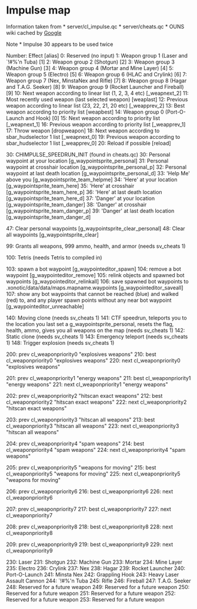 Impulse map
===========

Information taken from
\* server/cl\_impulse.qc
\* server/cheats.qc
\* OUNS wiki cached by [Google](http://webcache.googleusercontent.com/search?q=cache:V24C1sh8RQMJ:ouns.nexuizninjaz.com/tech:impulse+nexuiz+impulse+list&cd=1&hl=en&ct=clnk&gl=uk&client=opera&source=www.google.co.uk)

Note
\* Impulse 30 appears to be used twice

Number: Effect [alias]
0: Reserved (no input)
1: Weapon group 1 (Laser and `!#%'n Tuba) [1]
2: Weapon group 2 (Shotgun) [2]
3: Weapon group 3 (Machine Gun) [3]
4: Weapon group 4 (Mortar and Mine Layer) [4]
5: Weapon group 5 (Electro) [5]
6: Weapon group 6 (HLAC and Crylink) [6]
7: Weapon group 7 (Nex, MinstaNex and Rifle) [7]
8: Weapon group 8 (Hagar and T.A.G. Seeker) [8]
9: Weapon group 9 (Rocket Launcher and Fireball) [9]
10: Next weapon according to linear list (1, 2, 3, 4 etc) [_weapnext_2]
11: Most recently used weapon (last selected weapon) [weaplast]
12: Previous weapon according to linear list (23, 22, 21, 20 etc) [_weapprev_2]
13: Best weapon according to priority list [weapbest]
14: Weapon group 0 (Port-O-Launch and Hook) [0]
15: Next weapon according to priority list [_weapnext_1]
16: Previous weapon according to priority list [_weapprev_1]
17: Throw weapon [dropweapon]
18: Next weapon according to sbar_hudselector 1 list [_weapnext_0]
19: Previous weapon according to sbar_hudselector 1 list [_weapprev_0]
20: Reload if possible [reload]

30: CHIMPULSE_SPEEDRUN_INIT (found in cheats.qc)
30: Personal waypoint at your location [g_waypointsprite_personal]
31: Personal waypoint at crosshair location [g_waypointsprite_personal_p]
32: Personal waypoint at last death location [g_waypointsprite_personal_d]
33: 'Help Me' above you [g_waypointsprite_team_helpme]
34: 'Here' at your location [g_waypointsprite_team_here]
35: 'Here' at crosshair [g_waypointsprite_team_here_p]
36: 'Here' at last death location [g_waypointsprite_team_here_d]
37: 'Danger' at your location [g_waypointsprite_team_danger]
38: 'Danger' at crosshair [g_waypointsprite_team_danger_p]
39: 'Danger' at last death location [g_waypointsprite_team_danger_d]

47: Clear personal waypoints [g_waypointsprite_clear_personal]
48: Clear all waypoints [g_waypointsprite_clear]


99: Grants all weapons, 999 ammo, health, and armor (needs sv_cheats 1)

100: Tetris (needs Tetris to compiled in)

103: spawn a bot waypoint [g_waypointeditor_spawn]
104: remove a bot waypoint [g_waypointeditor_remove]
105: relink objects and spawned bot waypoints [g_waypointeditor_relinkall]
106: save spawned bot waypoints to .xonotic/data/data/maps.mapname.waypoints [g_waypointeditor_saveall]
107: show any bot waypoints that cannot be reached (blue) and walked (red) to, and any player spawn points without any near bot waypoint [g_waypointeditor_unreachable]

140: Moving clone (needs sv_cheats 1)
141: CTF speedrun, teleports you to the location you last set a g_waypointsprite_personal, resets the flag, health, ammo, gives you all weapons on the map (needs sv_cheats 1)
142: Static clone (needs sv_cheats 1)
143: Emergency teleport (needs sv_cheats 1)
148: Trigger explosion (needs sv_cheats 1)

200: prev cl_weaponpriority0 "explosives weapons"
210: best cl_weaponpriority0 "explosives weapons"
220: next cl_weaponpriority0 "explosives weapons"

201: prev cl_weaponpriority1 "energy weapons"
211: best cl_weaponpriority1 "energy weapons"
221: next cl_weaponpriority1 "energy weapons"

202: prev cl_weaponpriority2 "hitscan exact weapons"
212: best cl_weaponpriority2 "hitscan exact weapons"
222: next cl_weaponpriority2 "hitscan exact weapons"

203: prev cl_weaponpriority3 "hitscan all weapons"
213: best cl_weaponpriority3 "hitscan all weapons"
223: next cl_weaponpriority3 "hitscan all weapons"

204: prev cl_weaponpriority4 "spam weapons"
214: best cl_weaponpriority4 "spam weapons"
224: next cl_weaponpriority4 "spam weapons"

205: prev cl_weaponpriority5 "weapons for moving"
215: best cl_weaponpriority5 "weapons for moving"
225: next cl_weaponpriority5 "weapons for moving"

206: prev cl_weaponpriority6
216: best cl_weaponpriority6
226: next cl_weaponpriority6

207: prev cl_weaponpriority7
217: best cl_weaponpriority7
227: next cl_weaponpriority7

208: prev cl_weaponpriority8
218: best cl_weaponpriority8
228: next cl_weaponpriority8

209: prev cl_weaponpriority9
219: best cl_weaponpriority9
229: next cl_weaponpriority9

230: Laser
231: Shotgun
232: Machine Gun
233: Mortar
234: Mine Layer
235: Electro
236: Crylink
237: Nex
238: Hagar
239: Rocket Launcher
240: Port-O-Launch
241: Minsta Nex
242: Grappling Hook
243: Heavy Laser Assault Cannon
244: `!\#%'n Tuba
245: Rifle
246: Fireball
247: T.A.G. Seeker
248: Reserved for a future weapon
249: Reserved for a future weapon
250: Reserved for a future weapon
251: Reserved for a future weapon
252: Reserved for a future weapon
253: Reserved for a future weapon
